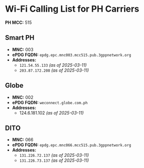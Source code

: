 # Wi-Fi Calling List for PH Carriers  

**PH MCC:** 515  

## Smart PH  
- **MNC:** 003  
- **ePDG FQDN:** `epdg.epc.mnc003.mcc515.pub.3gppnetwork.org`  
- **Addresses:**  
  - `121.54.55.133`  *(as of 2025-03-11)*
  - `203.87.172.208` *(as of 2025-03-11)*  

## Globe  
- **MNC:** 002  
- **ePDG FQDN:** `weconnect.globe.com.ph`
- **Addresses:**  
  - 124.6.181.102 *(as of 2025-03-11)*
 
## DITO  
- **MNC:** 066
- **ePDG FQDN:** `epdg.epc.mnc066.mcc515.pub.3gppnetwork.org`
- **Addresses:**  
  - `131.226.72.137` *(as of 2025-03-11)*
  - `131.226.73.137` *(as of 2025-03-11)*

